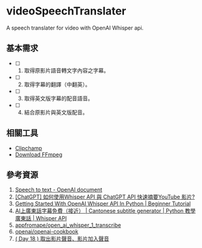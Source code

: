 # videoSpeechTranslater
A speech translater for video with OpenAI Whisper api.

## 基本需求
- [ ] 1. 取得原影片語音轉文字內容之字幕。
- [ ] 2. 取得字幕的翻譯（中翻英）。
- [ ] 3. 取得英文版字幕的配音語音。
- [ ] 4. 結合原影片與英文版配音。

## 相關工具
- [Clipchamp](https://app.clipchamp.com/)
- [Download FFmpeg](https://ffmpeg.org/download.html#build-windows)

## 參考資源
1. [Speech to text - OpenAI document](https://platform.openai.com/docs/guides/speech-to-text)
2. [[ChatGPT] 如何使用Whisper API 與 ChatGPT API 快速摘要YouTube 影片?](https://youtu.be/uD5_pKbBhgo)
3. [Getting Started With OpenAI Whisper API In Python | Beginner Tutorial](https://youtu.be/BkcSJol59Rg)
4. [AI上廣東話字幕免費（接近） | Cantonese subtitle generator | Python 教學 廣東話 | Whisper API](https://youtu.be/04bgLwKjCmY)
5. [appfromape/open_ai_whisper_1_transcribe](https://github.com/appfromape/open_ai_whisper_1_transcribe)
6. [openai/openai-cookbook](https://github.com/openai/openai-cookbook)
7. [( Day 18 ) 取出影片聲音、影片加入聲音](https://ithelp.ithome.com.tw/articles/10292945?sc=rss.qu)
